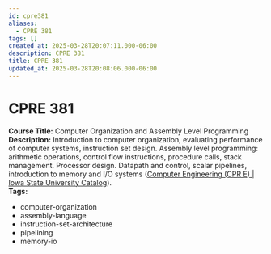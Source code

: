 ```yaml
---
id: cpre381
aliases:
  - CPRE 381
tags: []
created_at: 2025-03-28T20:07:11.000-06:00
description: CPRE 381
title: CPRE 381
updated_at: 2025-03-28T20:08:06.000-06:00
---
```


# CPRE 381

**Course Title:** Computer Organization and Assembly Level Programming  
**Description:** Introduction to computer organization, evaluating performance of computer systems, instruction set design. Assembly level programming: arithmetic operations, control flow instructions, procedure calls, stack management. Processor design. Datapath and control, scalar pipelines, introduction to memory and I/O systems ([Computer Engineering (CPR E) | Iowa State University Catalog](https://catalog.iastate.edu/previouscatalogs/2022-2023/azcourses/cpr_e/#:~:text=Introduction%20to%20computer%20organization%2C%20evaluating,to%20memory%20and%20I%2FO%20systems)).  
**Tags:**

- computer-organization
- assembly-language
- instruction-set-architecture
- pipelining
- memory-io
